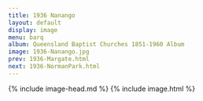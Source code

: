 ```yaml
---
title: 1936 Nanango
layout: default
display: image
menu: barq
album: Queensland Baptist Churches 1851-1960 Album
image: 1936-Nanango.jpg
prev: 1936-Margate.html
next: 1936-NormanPark.html
---
```

{% include image-head.md %}
{% include image.html %}